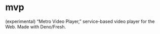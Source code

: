# mvp
(experimental) “Metro Video Player,” service-based video player for the Web. Made with Deno/Fresh.
